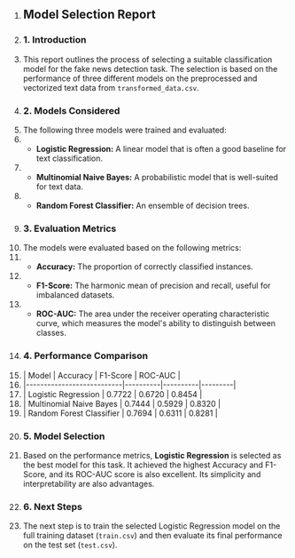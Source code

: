 1. ## Model Selection Report
2. ### 1. Introduction
3. This report outlines the process of selecting a suitable classification model for the fake news detection task. The selection is based on the performance of three different models on the preprocessed and vectorized text data from `transformed_data.csv`.
4. ### 2. Models Considered
5. The following three models were trained and evaluated:
6. - **Logistic Regression:** A linear model that is often a good baseline for text classification.
7. - **Multinomial Naive Bayes:** A probabilistic model that is well-suited for text data.
8. - **Random Forest Classifier:** An ensemble of decision trees.
9. ### 3. Evaluation Metrics
10. The models were evaluated based on the following metrics:
11. - **Accuracy:** The proportion of correctly classified instances.
12. - **F1-Score:** The harmonic mean of precision and recall, useful for imbalanced datasets.
13. - **ROC-AUC:** The area under the receiver operating characteristic curve, which measures the model's ability to distinguish between classes.
14. ### 4. Performance Comparison
15. | Model                     | Accuracy | F1-Score | ROC-AUC |
16. |---------------------------|----------|----------|---------|
17. | Logistic Regression       | 0.7722   | 0.6720   | 0.8454  |
18. | Multinomial Naive Bayes   | 0.7444   | 0.5929   | 0.8320  |
19. | Random Forest Classifier  | 0.7694   | 0.6311   | 0.8281  |
20. ### 5. Model Selection
21. Based on the performance metrics, **Logistic Regression** is selected as the best model for this task. It achieved the highest Accuracy and F1-Score, and its ROC-AUC score is also excellent. Its simplicity and interpretability are also advantages.
22. ### 6. Next Steps
23. The next step is to train the selected Logistic Regression model on the full training dataset (`train.csv`) and then evaluate its final performance on the test set (`test.csv`).
